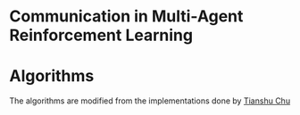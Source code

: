 # Communication in Multi-Agent Reinforcement Learning

# Algorithms

The algorithms are modified from the implementations done by [Tianshu Chu](https://github.com/cts198859/deeprl_network)
